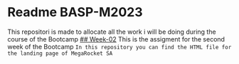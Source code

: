 # Readme BASP-M2023
This repositori is made to allocate all the work i will be doing during the course of the Bootcamp
[## Week-02](https://github.com/CavalloFede/BaSP-2023/tree/master/Week-02)
This is the assigment for the second week of the Bootcamp
```In this repository you can find the HTML file for the landing page of MegaRocket SA```

